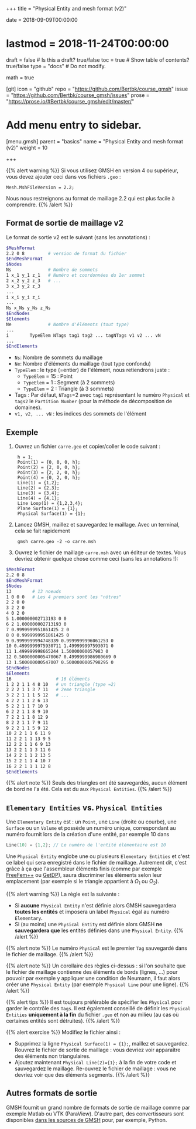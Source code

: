 +++
title = "Physical Entity and mesh format (v2)"

date = 2018-09-09T00:00:00
# lastmod = 2018-11-24T00:00:00

draft = false  # Is this a draft? true/false
toc = true  # Show table of contents? true/false
type = "docs"  # Do not modify.

math = true

[git]
  icon = "github"
  repo = "https://github.com/Bertbk/course_gmsh"
  issue = "https://github.com/Bertbk/course_gmsh/issues"
  prose = "https://prose.io/#Bertbk/course_gmsh/edit/master/"
  

# Add menu entry to sidebar.
[menu.gmsh]
  parent = "basics"
  name = "Physical Entity and mesh format (v2)"
  weight = 10

+++

{{% alert warning %}}
Si vous utilisez GMSH en version 4 ou supérieur, vous devez ajouter ceci dans vos fichiers `.geo` :
```
Mesh.MshFileVersion = 2.2;
```
Nous nous restreignons au format de maillage 2.2 qui est plus facile à comprendre. 
{{% /alert %}}

## Format de sortie de maillage v2

Le format de sortie v2 est le suivant (sans les annotations) :

```bash
$MeshFormat
2.2 0 8         # version de format du fichier
$EndMeshFormat
$Nodes
Ns              # Nombre de sommets
1 x_1 y_1 z_1   # Numéro et coordonnées du 1er sommet
2 x_2 y_2 z_3   # ...
3 x_3 y_2 z_3
...
i x_i y_i z_i
...
Ns x_Ns y_Ns z_Ns
$EndNodes
$Elements
Ne              # Nombre d'éléments (tout type)
...
i        TypeElem NTags tag1 tag2 ... tagNTags v1 v2 ... vN
...
$EndElements
```
- `Ns`: Nombre de sommets du maillage
- `Ne`: Nombre d'éléments du maillage (tout type confondu)
- `TypeElem` : le type (=entier) de l'élément, nous retiendrons juste :
  - `TypeElem` = 15 : Point
  - `TypeElem` = 1  : Segment (à 2 sommets)
  - `TypeElem` = 2  : Triangle (à 3 sommets)
- Tags : Par défaut, `NTags`=2 avec `tag1` représentant le numéro `Physical` et `tags2` le `Partition Number` (pour la méthode de décomposition de domaines).
- `v1, v2, ... vN` : les indices des sommets de l'élément

## Exemple

1. Ouvrez un fichier `carre.geo` et copier/coller le code suivant :

    <!-- language: lang-c++ -->
        h = 1;
        Point(1) = {0, 0, 0, h};
        Point(2) = {2, 0, 0, h};
        Point(3) = {2, 2, 0, h};
        Point(4) = {0, 2, 0, h};
        Line(1) = {1,2};
        Line(2) = {2,3};
        Line(3) = {3,4};
        Line(4) = {4,1};
        Line Loop(1) = {1,2,3,4};
        Plane Surface(1) = {1};
        Physical Surface(1) = {1};

2. Lancez GMSH, maillez et sauvegardez le maillage. Avec un terminal, cela se fait rapidement

    <!-- language: lang-bash -->
        gmsh carre.geo -2 -o carre.msh

3. Ouvrez le fichier de maillage `carre.msh` avec un éditeur de textes. Vous devriez obtenir quelque chose comme ceci (sans les annotations !):

```bash
$MeshFormat
2.2 0 8
$EndMeshFormat
$Nodes
13        # 13 noeuds
1 0 0 0   # Les 4 premiers sont les "nôtres"
2 2 0 0
3 2 2 0
4 0 2 0
5 1.000000002713193 0 0
6 2 1.000000002713193 0
7 0.9999999951861425 2 0
8 0 0.9999999951861425 0
9 0.9999999994748339 0.9999999996061253 0
10 0.4999999975930711 1.499999997593071 0
11 1.499999998665244 1.50000000057983 0
12 0.5000000005470067 0.4999999986980669 0
13 1.500000000547007 0.5000000005798295 0
$EndNodes
$Elements
16                 # 16 éléments
1 2 2 1 1 4 8 10   # un triangle (type =2)
2 2 2 1 1 3 7 11   # 2eme triangle
3 2 2 1 1 1 5 12   # ...
4 2 2 1 1 2 6 13
5 2 2 1 1 7 10 9
6 2 2 1 1 8 9 10
7 2 2 1 1 8 12 9
8 2 2 1 1 7 9 11
9 2 2 1 1 5 9 12
10 2 2 1 1 6 11 9
11 2 2 1 1 13 9 5
12 2 2 1 1 6 9 13
13 2 2 1 1 3 11 6
14 2 2 1 1 2 13 5
15 2 2 1 1 4 10 7
16 2 2 1 1 1 12 8
$EndElements
```


{{% alert note %}}
Seuls des triangles ont été sauvegardés, aucun élément de bord ne l'a été. Cela est du aux `Physical Entities`.
{{% /alert %}}

## `Elementary Entities` vs. `Physical Entities`

Une `Elementary Entity` est : un `Point`, une `Line` (droite ou courbe), une `Surface` ou un `Volume` et possède un numéro unique, correspondant au numéro fournit lors de la création d'une entité, par exemple 10 dans
``` c++
Line(10) = {1,2}; // Le numéro de l'entité élémentaire est 10
```

Une `Physical Entity` englobe une ou plusieurs `Elementary Entities` et c'est ce label qui sera enregistré dans le fichier de maillage.
Autrement dit, c'est grâce à ça que l'assembleur éléments finis (comme par exemple [FreeFem++](http://www.freefem.org) ou [GetDP](https://getdp.info)), saura discriminer les éléments selon leur emplacement (par exemple si le triangle appartient à $\Omega_1$ ou $\Omega_2$).

{{% alert warning %}}
La règle est la suivante :

- Si **aucune** `Physical Entity` n'est définie alors GMSH sauvegardera **toutes les entités** et imposera un label `Physical` égal au numéro `Elementary`.
- Si (au moins) une `Physical Entity` est définie alors GMSH **ne sauvegardera que** les entités définies dans une `Physical Entity`.
{{% /alert %}}

{{% alert note %}}
Le numéro `Physical` est le premier `Tag` sauvegardé dans le fichier de maillage.
{{% /alert %}}


{{% alert note %}}
Un corollaire des règles ci-dessus : si l'on souhaite que le fichier de maillage contienne des éléments de bords (lignes, ...) pour pouvoir par exemple y appliquer une condition de Neumann, il faut alors créer une `Physical Entity` (par exemple `Physical Line` pour une ligne).
{{% /alert %}}


{{% alert tips %}}
Il est toujours préférable de spécifier les `Physical` pour garder le contrôle des `Tags`. Il est également conseillé de définir les `Physical Entities` **uniquement à la fin** du fichier `.geo` et non au milieu (au cas où certaines entités sont détruites).
{{% /alert %}}

{{% alert exercise %}}
Modifiez le fichier ainsi :

- Supprimez la ligne  `Physical Surface(1) = {1};`, maillez et sauvegardez. Rouvrez le fichier de sortie de maillage : vous devriez voir apparaître des éléments non triangulaires.
- Ajoutez maintenant `Physical Line(2)={1};` à la fin de votre code et sauvegardez le maillage. Re-ouvrez le fichier de maillage : vous ne devriez voir que des éléments segments.
{{% /alert %}}

## Autres formats de sortie

GMSH fournit un grand nombre de formats de sortie de maillage comme par exemple Matlab ou VTK (ParaView). D'autre part, des convertisseurs sont disponibles [dans les sources de GMSH](https://gitlab.onelab.info/gmsh/gmsh/tree/master/utils/converters) pour, par exemple, Python.
